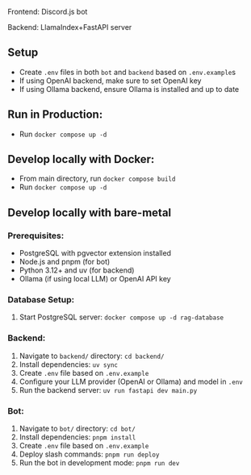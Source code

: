 Frontend: Discord.js bot

Backend: LlamaIndex+FastAPI server


## Setup
- Create `.env` files in both `bot` and `backend` based on `.env.example`s
- If using OpenAI backend, make sure to set OpenAI key
- If using Ollama backend, ensure Ollama is installed and up to date

## Run in Production:
- Run `docker compose up -d`

## Develop locally with Docker:
- From main directory, run `docker compose build`
- Run `docker compose up -d`

## Develop locally with bare-metal
### Prerequisites:
- PostgreSQL with pgvector extension installed
- Node.js and pnpm (for bot)
- Python 3.12+ and uv (for backend)
- Ollama (if using local LLM) or OpenAI API key

### Database Setup:
1. Start PostgreSQL server: `docker compose up -d rag-database`

### Backend:
1. Navigate to `backend/` directory: `cd backend/`
2. Install dependencies: `uv sync`
3. Create `.env` file based on `.env.example`
4. Configure your LLM provider (OpenAI or Ollama) and model in `.env`
5. Run the backend server: `uv run fastapi dev main.py`

### Bot:
1. Navigate to `bot/` directory: `cd bot/`
2. Install dependencies: `pnpm install`
3. Create `.env` file based on `.env.example`
4. Deploy slash commands: `pnpm run deploy`
5. Run the bot in development mode: `pnpm run dev`